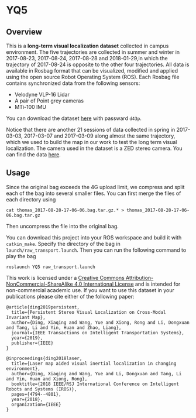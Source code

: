 # YQ5 
## Overview
This is a **long-term visual localization dataset** collected in campus environment. The five trajectories are collected in summer and winter in 2017-08-23, 2017-08-24, 2017-08-28 and 2018-01-29,in which the trajectory of 2017-08-24 is opposite to the other four trajectories. All data is available in Rosbag format that can be visualized, modified and applied using the open source Robot Operating System (ROS). Each Rosbag file contains synchronized data from the following sensors:
* Velodyne VLP-16 Lidar
* A pair of Point grey cameras
* MTi-100 IMU

You can download the dataset [here](https://pan.baidu.com/s/1KXRSEvJBoRsVfYQJjHc8ig) with passward `d43p`. 

Notice that there are another 21 sessions of data collected in spring in 2017-03-03, 2017-03-07 and 2017-03-09 along almost the same trajectory, which we used to build the map in our work to test the long term visual localization. The camera used in the dataset is a ZED stereo camera. You can find the data [here](https://tangli.site/projects/academic/yq21/).

## Usage
Since the original bag exceeds the 4G upload limit, we compress and split each of the bag into several smaller files. You can first merge the files of each directory using
```
cat thomas_2017-08-28-17-06-06.bag.tar.gz.* > thomas_2017-08-28-17-06-06.bag.tar.gz
```
Then uncompress the file into the original bag.

You can download this project into your ROS workspace and build it with ```catkin_make```. Specify the directory of the bag in ```launch/raw_transport.launch```. Then you can run the following command to play the bag
```
roslaunch YQ5 raw_transport.launch
```




This work is licensed under a [Creative Commons Attribution-NonCommercial-ShareAlike 4.0 International License](https://creativecommons.org/licenses/by-nc-sa/4.0/) and is intended for non-commercial academic use. If you want to use this dataset in your publications please cite either of the following paper:

    @article{ding2019persistent,
      title={Persistent Stereo Visual Localization on Cross-Modal Invariant Map},
      author={Ding, Xiaqing and Wang, Yue and Xiong, Rong and Li, Dongxuan and Tang, Li and Yin, Huan and Zhao, Liang},
      journal={IEEE Transactions on Intelligent Transportation Systems},
      year={2019},
      publisher={IEEE}
    }
    
    @inproceedings{ding2018laser,
      title={Laser map aided visual inertial localization in changing environment},
      author={Ding, Xiaqing and Wang, Yue and Li, Dongxuan and Tang, Li and Yin, Huan and Xiong, Rong},
      booktitle={2018 IEEE/RSJ International Conference on Intelligent Robots and Systems (IROS)},
      pages={4794--4801},
      year={2018},
      organization={IEEE}
    }
